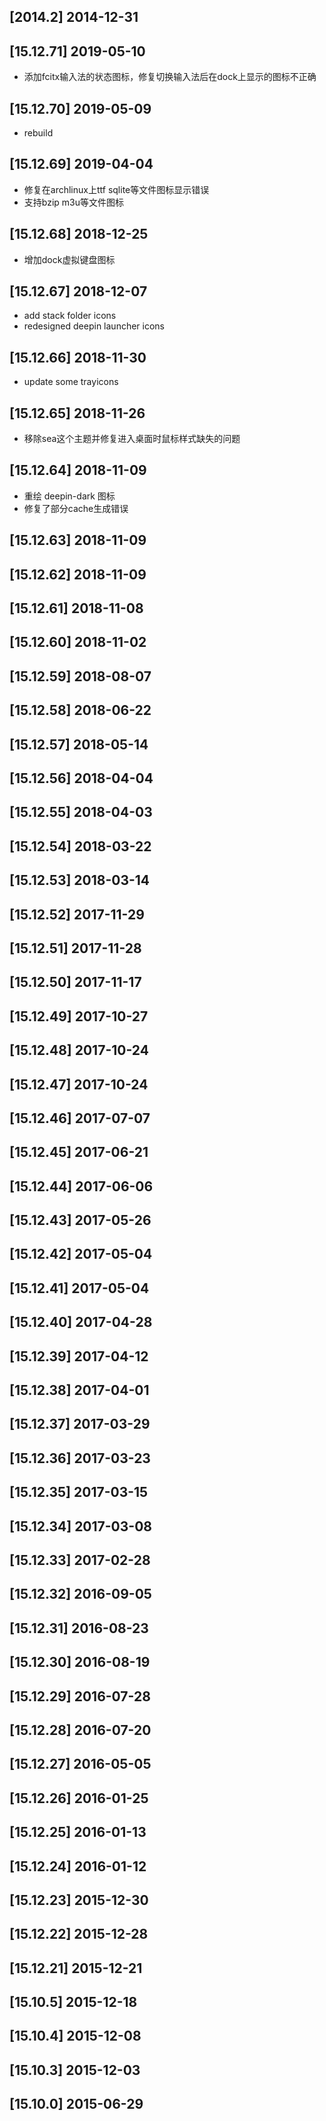 ## [2014.2] 2014-12-31


## [15.12.71] 2019-05-10

*  添加fcitx输入法的状态图标，修复切换输入法后在dock上显示的图标不正确

## [15.12.70] 2019-05-09

*  rebuild

## [15.12.69] 2019-04-04

*  修复在archlinux上ttf sqlite等文件图标显示错误
*  支持bzip m3u等文件图标

## [15.12.68] 2018-12-25

*  增加dock虚拟键盘图标

## [15.12.67] 2018-12-07

*  add stack folder icons
*  redesigned deepin launcher icons

## [15.12.66] 2018-11-30

*  update some trayicons

## [15.12.65] 2018-11-26

*  移除sea这个主题并修复进入桌面时鼠标样式缺失的问题

## [15.12.64] 2018-11-09

*  重绘 deepin-dark 图标
*  修复了部分cache生成错误

## [15.12.63] 2018-11-09


## [15.12.62] 2018-11-09


## [15.12.61] 2018-11-08


## [15.12.60] 2018-11-02


## [15.12.59] 2018-08-07


## [15.12.58] 2018-06-22


## [15.12.57] 2018-05-14


## [15.12.56] 2018-04-04


## [15.12.55] 2018-04-03


## [15.12.54] 2018-03-22


## [15.12.53] 2018-03-14


## [15.12.52] 2017-11-29


## [15.12.51] 2017-11-28


## [15.12.50] 2017-11-17


## [15.12.49] 2017-10-27


## [15.12.48] 2017-10-24


## [15.12.47] 2017-10-24


## [15.12.46] 2017-07-07


## [15.12.45] 2017-06-21


## [15.12.44] 2017-06-06


## [15.12.43] 2017-05-26


## [15.12.42] 2017-05-04


## [15.12.41] 2017-05-04


## [15.12.40] 2017-04-28


## [15.12.39] 2017-04-12


## [15.12.38] 2017-04-01


## [15.12.37] 2017-03-29


## [15.12.36] 2017-03-23


## [15.12.35] 2017-03-15


## [15.12.34] 2017-03-08


## [15.12.33] 2017-02-28


## [15.12.32] 2016-09-05


## [15.12.31] 2016-08-23


## [15.12.30] 2016-08-19


## [15.12.29] 2016-07-28


## [15.12.28] 2016-07-20


## [15.12.27] 2016-05-05


## [15.12.26] 2016-01-25


## [15.12.25] 2016-01-13


## [15.12.24] 2016-01-12


## [15.12.23] 2015-12-30


## [15.12.22] 2015-12-28


## [15.12.21] 2015-12-21


## [15.10.5] 2015-12-18


## [15.10.4] 2015-12-08


## [15.10.3] 2015-12-03


## [15.10.0] 2015-06-29


